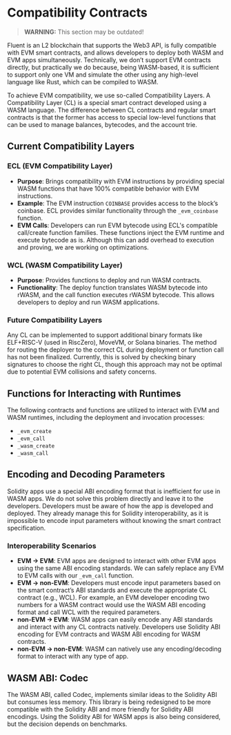 # Compatibility Contracts

> **WARNING:** This section may be outdated!

Fluent is an L2 blockchain that supports the Web3 API, is fully compatible with EVM smart contracts, and allows developers to deploy both WASM and EVM apps simultaneously. Technically, we don’t support EVM contracts directly, but practically we do because, being WASM-based, it is sufficient to support only one VM and simulate the other using any high-level language like Rust, which can be compiled to WASM.

To achieve EVM compatibility, we use so-called Compatibility Layers. A Compatibility Layer (CL) is a special smart contract developed using a WASM language. The difference between CL contracts and regular smart contracts is that the former has access to special low-level functions that can be used to manage balances, bytecodes, and the account trie.

## Current Compatibility Layers

### ECL (EVM Compatibility Layer)

- **Purpose**: Brings compatibility with EVM instructions by providing special WASM functions that have 100% compatible behavior with EVM instructions.
- **Example**: The EVM instruction `COINBASE` provides access to the block’s coinbase. ECL provides similar functionality through the `_evm_coinbase` function.
- **EVM Calls**: Developers can run EVM bytecode using ECL's compatible call/create function families. These functions inject the EVM runtime and execute bytecode as is. Although this can add overhead to execution and proving, we are working on optimizations.

### WCL (WASM Compatibility Layer)

- **Purpose**: Provides functions to deploy and run WASM contracts.
- **Functionality**: The deploy function translates WASM bytecode into rWASM, and the call function executes rWASM bytecode. This allows developers to deploy and run WASM applications.

### Future Compatibility Layers

Any CL can be implemented to support additional binary formats like ELF+RISC-V (used in RiscZero), MoveVM, or Solana binaries. The method for routing the deployer to the correct CL during deployment or function call has not been finalized. Currently, this is solved by checking binary signatures to choose the right CL, though this approach may not be optimal due to potential EVM collisions and safety concerns.

## Functions for Interacting with Runtimes

The following contracts and functions are utilized to interact with EVM and WASM runtimes, including the deployment and invocation processes:

- `_evm_create`
- `_evm_call`
- `_wasm_create`
- `_wasm_call`

## Encoding and Decoding Parameters

Solidity apps use a special ABI encoding format that is inefficient for use in WASM apps. We do not solve this problem directly and leave it to the developers. Developers must be aware of how the app is developed and deployed. They already manage this for Solidity interoperability, as it is impossible to encode input parameters without knowing the smart contract specification.

### Interoperability Scenarios

- **EVM -> EVM**: EVM apps are designed to interact with other EVM apps using the same ABI encoding standards. We can safely replace any EVM to EVM calls with our `_evm_call` function.
- **EVM -> non-EVM**: Developers must encode input parameters based on the smart contract’s ABI standards and execute the appropriate CL contract (e.g., WCL). For example, an EVM developer encoding two numbers for a WASM contract would use the WASM ABI encoding format and call WCL with the required parameters.
- **non-EVM -> EVM**: WASM apps can easily encode any ABI standards and interact with any CL contracts natively. Developers use Solidity ABI encoding for EVM contracts and WASM ABI encoding for WASM contracts.
- **non-EVM -> non-EVM**: WASM can natively use any encoding/decoding format to interact with any type of app.

## WASM ABI: Codec

The WASM ABI, called Codec, implements similar ideas to the Solidity ABI but consumes less memory. This library is being redesigned to be more compatible with the Solidity ABI and more friendly for Solidity ABI encodings. Using the Solidity ABI for WASM apps is also being considered, but the decision depends on benchmarks.